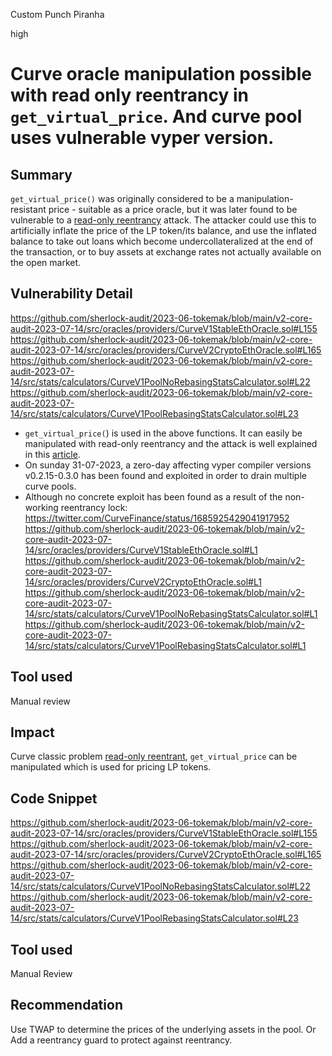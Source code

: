 Custom Punch Piranha

high

# Curve oracle manipulation possible with read only reentrancy in `get_virtual_price`. And curve pool uses vulnerable vyper version.
## Summary
`get_virtual_price()` was originally considered to be a manipulation-resistant price - suitable as a price oracle, but it was later found to be vulnerable to a [read-only reentrancy](https://chainsecurity.com/curve-lp-oracle-manipulation-post-mortem/) attack. The attacker could use this to artificially inflate the price of the LP token/its balance, and use the inflated balance to take out loans which become undercollateralized at the end of the transaction, or to buy assets at exchange rates not actually available on the open market.
## Vulnerability Detail
https://github.com/sherlock-audit/2023-06-tokemak/blob/main/v2-core-audit-2023-07-14/src/oracles/providers/CurveV1StableEthOracle.sol#L155
https://github.com/sherlock-audit/2023-06-tokemak/blob/main/v2-core-audit-2023-07-14/src/oracles/providers/CurveV2CryptoEthOracle.sol#L165
https://github.com/sherlock-audit/2023-06-tokemak/blob/main/v2-core-audit-2023-07-14/src/stats/calculators/CurveV1PoolNoRebasingStatsCalculator.sol#L22
https://github.com/sherlock-audit/2023-06-tokemak/blob/main/v2-core-audit-2023-07-14/src/stats/calculators/CurveV1PoolRebasingStatsCalculator.sol#L23
- `get_virtual_price(`) is used in the above functions. It can easily be manipulated with read-only reentrancy and the attack is well explained in this [article](https://chainsecurity.com/curve-lp-oracle-manipulation-post-mortem/).
- On sunday 31-07-2023, a zero-day affecting vyper compiler versions v0.2.15-0.3.0 has been found and exploited in order to drain multiple curve pools.
- Although no concrete exploit has been found as a result of the non-working reentrancy lock:
https://twitter.com/CurveFinance/status/1685925429041917952
https://github.com/sherlock-audit/2023-06-tokemak/blob/main/v2-core-audit-2023-07-14/src/oracles/providers/CurveV1StableEthOracle.sol#L1
https://github.com/sherlock-audit/2023-06-tokemak/blob/main/v2-core-audit-2023-07-14/src/oracles/providers/CurveV2CryptoEthOracle.sol#L1
https://github.com/sherlock-audit/2023-06-tokemak/blob/main/v2-core-audit-2023-07-14/src/stats/calculators/CurveV1PoolNoRebasingStatsCalculator.sol#L1
https://github.com/sherlock-audit/2023-06-tokemak/blob/main/v2-core-audit-2023-07-14/src/stats/calculators/CurveV1PoolRebasingStatsCalculator.sol#L1
## Tool used
Manual review
## Impact
Curve classic problem [read-only reentrant](https://chainsecurity.com/heartbreaks-curve-lp-oracles/), `get_virtual_price` can be manipulated which is used for pricing LP tokens.
## Code Snippet
https://github.com/sherlock-audit/2023-06-tokemak/blob/main/v2-core-audit-2023-07-14/src/oracles/providers/CurveV1StableEthOracle.sol#L155
https://github.com/sherlock-audit/2023-06-tokemak/blob/main/v2-core-audit-2023-07-14/src/oracles/providers/CurveV2CryptoEthOracle.sol#L165
https://github.com/sherlock-audit/2023-06-tokemak/blob/main/v2-core-audit-2023-07-14/src/stats/calculators/CurveV1PoolNoRebasingStatsCalculator.sol#L22
https://github.com/sherlock-audit/2023-06-tokemak/blob/main/v2-core-audit-2023-07-14/src/stats/calculators/CurveV1PoolRebasingStatsCalculator.sol#L23
## Tool used

Manual Review

## Recommendation
Use TWAP to determine the prices of the underlying assets in the pool. Or Add a reentrancy guard to protect against reentrancy.